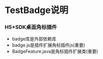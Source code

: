 # TestBadge说明
### H5+SDK桌面角标插件
* badge库是外部依赖库
* badge.js是插件扩展角标插件js(重要)
* BadgeFeature.java是角标插件扩展类(重要)
